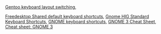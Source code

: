 [Gentoo keyboard layout switching](https://wiki.gentoo.org/wiki/Keyboard_layout_switching),

[Freedesktop Shared default keyboard shortcuts](https://www.freedesktop.org/wiki/Specifications/default-keys-spec/),
[Gnome HIG Standard Keyboard Shortcuts](https://developer.gnome.org/hig/reference/keyboard.html),
[GNOME keyboard shortcuts](https://www.redhat.com/sysadmin/gnome-keyboard-shortcuts),
[GNOME 3 Cheat Sheet](https://wiki.gnome.org/Gnome3CheatSheet),
[Cheat sheet: GNOME 3](https://opensource.com/downloads/cheat-sheet-gnome-3)